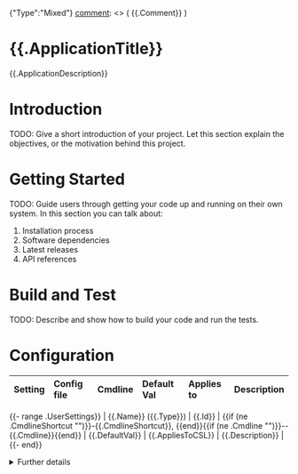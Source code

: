 {"Type":"Mixed"}
[comment]: <> ( {{.Comment}} )
# {{.ApplicationTitle}}

{{.ApplicationDescription}}

# Introduction

TODO: Give a short introduction of your project. Let this section explain the objectives, or the motivation behind this project.

# Getting Started

TODO: Guide users through getting your code up and running on their own system. In this section you can talk about:

1. Installation process
2. Software dependencies
3. Latest releases
4. API references

# Build and Test

TODO: Describe and show how to build your code and run the tests.

# Configuration

[comment]: <> ( SECTION-START: ConfigTable )

| Setting | Config file | Cmdline | Default Val | Applies to | Description |
| :------ | :---------- | :------ | :---------- | :--------- | :---------- |
{{- range .UserSettings}}
| {{.Name}} ({{.Type}}) | {{.Id}} | {{if (ne .CmdlineShortcut "")}}-{{.CmdlineShortcut}}, {{end}}{{if (ne .Cmdline "")}}--{{.Cmdline}}{{end}} | {{.DefaultVal}} | {{.AppliesToCSL}} | {{.Description}} |
{{- end}}

<details>
  <summary>Further details</summary>
Config file ids with a dot can be "scoped"<br>
e.g. "a.b.c" can be added to config file as:<br>

### yaml

```yaml
a:
  b:
    c: "value"
```

### json

```json
{
  "a": {
    "b": {
      "c": "value"
    }
  }
}
```

</details>

[comment]: <> ( SECTION-END )

